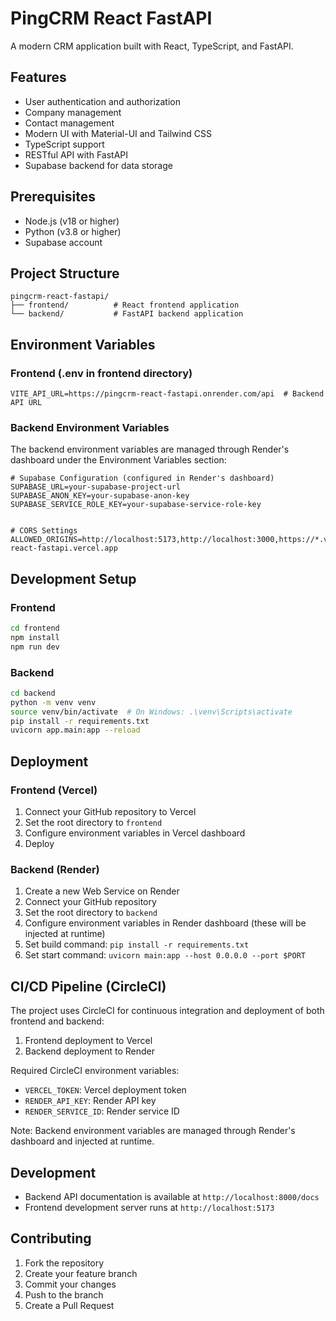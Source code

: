 # PingCRM React FastAPI

A modern CRM application built with React, TypeScript, and FastAPI.

## Features

- User authentication and authorization
- Company management
- Contact management
- Modern UI with Material-UI and Tailwind CSS
- TypeScript support
- RESTful API with FastAPI
- Supabase backend for data storage

## Prerequisites

- Node.js (v18 or higher)
- Python (v3.8 or higher)
- Supabase account

## Project Structure

```
pingcrm-react-fastapi/
├── frontend/          # React frontend application
└── backend/           # FastAPI backend application
```

## Environment Variables

### Frontend (.env in frontend directory)
```env
VITE_API_URL=https://pingcrm-react-fastapi.onrender.com/api  # Backend API URL
```

### Backend Environment Variables
The backend environment variables are managed through Render's dashboard under the Environment Variables section:

```env
# Supabase Configuration (configured in Render's dashboard)
SUPABASE_URL=your-supabase-project-url
SUPABASE_ANON_KEY=your-supabase-anon-key
SUPABASE_SERVICE_ROLE_KEY=your-supabase-service-role-key


# CORS Settings
ALLOWED_ORIGINS=http://localhost:5173,http://localhost:3000,https://*.vercel.app,https://pingcrm-react-fastapi.vercel.app
```

## Development Setup

### Frontend
```bash
cd frontend
npm install
npm run dev
```

### Backend
```bash
cd backend
python -m venv venv
source venv/bin/activate  # On Windows: .\venv\Scripts\activate
pip install -r requirements.txt
uvicorn app.main:app --reload
```

## Deployment

### Frontend (Vercel)
1. Connect your GitHub repository to Vercel
2. Set the root directory to `frontend`
3. Configure environment variables in Vercel dashboard
4. Deploy

### Backend (Render)
1. Create a new Web Service on Render
2. Connect your GitHub repository
3. Set the root directory to `backend`
4. Configure environment variables in Render dashboard (these will be injected at runtime)
5. Set build command: `pip install -r requirements.txt`
6. Set start command: `uvicorn main:app --host 0.0.0.0 --port $PORT`

## CI/CD Pipeline (CircleCI)

The project uses CircleCI for continuous integration and deployment of both frontend and backend:

1. Frontend deployment to Vercel
2. Backend deployment to Render

Required CircleCI environment variables:
- `VERCEL_TOKEN`: Vercel deployment token
- `RENDER_API_KEY`: Render API key
- `RENDER_SERVICE_ID`: Render service ID

Note: Backend environment variables are managed through Render's dashboard and injected at runtime.

## Development

- Backend API documentation is available at `http://localhost:8000/docs`
- Frontend development server runs at `http://localhost:5173`


## Contributing

1. Fork the repository
2. Create your feature branch
3. Commit your changes
4. Push to the branch
5. Create a Pull Request
